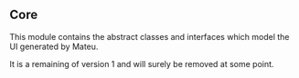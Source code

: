 ## Core

This module contains the abstract classes and interfaces which model the UI generated by Mateu.

It is a remaining of version 1 and will surely be removed at some point.